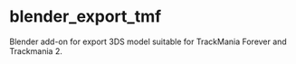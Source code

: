 # blender_export_tmf
Blender add-on for export 3DS model suitable for TrackMania Forever and Trackmania 2.
